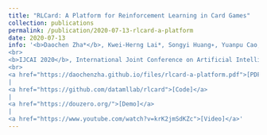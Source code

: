 ```yaml
---
title: "RLCard: A Platform for Reinforcement Learning in Card Games"
collection: publications
permalink: /publication/2020-07-13-rlcard-a-platform
date: 2020-07-13
info: '<b>Daochen Zha*</b>, Kwei-Herng Lai*, Songyi Huang∗, Yuanpu Cao, Keerthana Reddy, Juan Vargas, Alex Nguyen, Ruzhe Wei, Junyu Guo, and Xia Hu
<br>
<b>IJCAI 2020</b>, International Joint Conference on Artificial Intelligence, demo track
<br>
<a href="https://daochenzha.github.io/files/rlcard-a-platform.pdf">[PDF]</a>
|
<a href="https://github.com/datamllab/rlcard">[Code]</a>
|
<a href="https://douzero.org/">[Demo]</a>
|
<a href="https://www.youtube.com/watch?v=krK2jmSdKZc">[Video]</a>'
---
```

